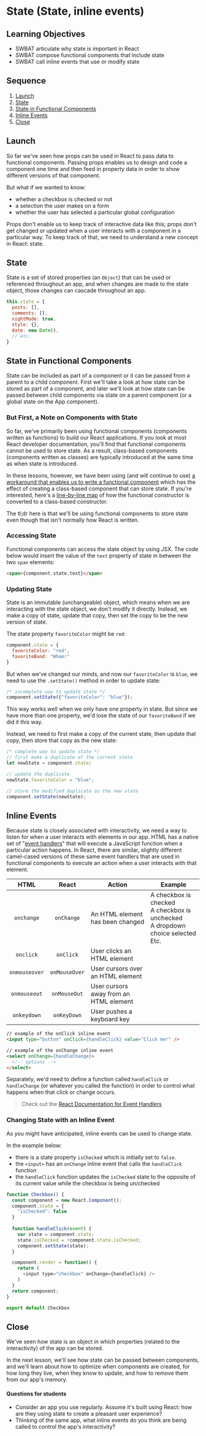 # State (State, inline events)

## Learning Objectives

- SWBAT articulate why state is important in React
- SWBAT compose functional components that include state
- SWBAT call inline events that use or modify state

## Sequence

1. [Launch](#launch)
2. [State](#state)
3. [State in Functional Components](#state-in-functional-components)
4. [Inline Events](#inline-events)
5. [Close](#close)

## Launch

So far we've seen how props can be used in React to pass data to functional components. Passing props enables us to design and code a component one time and then feed in property data in order to show different versions of that component.

But what if we wanted to know:

- whether a checkbox is checked or not
- a selection the user makes on a form
- whether the user has selected a particular global configuration

Props don't enable us to keep track of interactive data like this; props don't get changed or updated when a user interacts with a component in a particular way. To keep track of that, we need to understand a new concept in React: state.

## State

State is a set of stored properties (an `Object`) that can be used or referenced throughout an app, and when changes are made to the state object, those changes can cascade throughout an app.

```js
this.state = {
  posts: [],
  comments: [],
  nightMode: true,
  style: {},
  date: new Date(),
  // etc.
}
```

## State in Functional Components

State can be included as part of a component or it can be passed from a parent to a child component. First we'll take a look at how state can be stored as part of a component, and later we'll look at how state can be passed between child components via state on a parent component (or a global state on the App component).

### But First, a Note on Components with State

So far, we've primarily been using functional components (components written as functions) to build our React applications. If you look at most React developer documentation, you'll find that functional components cannot be used to store state. As a result, class-based components (components written as classes) are typically introduced at the same time as when state is introduced.

In these lessons, however, we have been using (and will continue to use) [a workaround that enables us to write a functional component](https://medium.com/@baronmaximilianwilleford/react-without-this-39a76b8f2160) which has the effect of creating a class-based component that can store state. If you're interested, here's a [line-by-line map]() of how the functional constructor is converted to a class-based constructor.

The tl;dr here is that we'll be using functional components to store state even though that isn't normally how React is written.

### Accessing State

Functional components can access the state object by using JSX. The code below would insert the value of the `text` property of state in between the two `span` elements:

```html
<span>{component.state.text}</span>
```

### Updating State

State is an immutable (unchangeable) object, which means when we are interacting with the state object, we don't modify it directly. Instead, we make a copy of state, update that copy, then set the copy to be the new version of state.

The state property `favoriteColor` might be `red`:

```js
component.state = {
  favoriteColor: "red",
  favoriteBand: "Wham!"
}
```

But when we've changed our minds, and now our `favoriteColor` is `blue`, we need to use the `.setState()` method in order to update state:

```js
/* incomplete way to update state */
component.setState({"favoriteColor": "blue"});
```

This way works well when we only have one property in state. But since we have more than one property, we'd lose the state of our `favoriteBand` if we did it this way.

Instead, we need to first make a copy of the current state, then update that copy, then store that copy as the new state:

```js
/* complete way to update state */
// first make a duplicate of the current state
let newState = component.state;

// update the duplicate
newState.favoriteColor = "blue";

// store the modified duplicate as the new state
component.setState(newState);
```

## Inline Events

Because state is closely associated with interactivity, we need a way to listen for when a user interacts with elements in our app. HTML has a native set of "[event handlers](https://www.w3schools.com/js/js_events.asp)" that will execute a JavaScript function when a particular action happens. In React, there are similar, slightly different camel-cased versions of these same event handlers that are used in functional components to execute an action when a user interacts with that element.

| HTML | React | Action | Example |
| :---: | :---: | --- | --- |
| `onchange` | `onChange` | An HTML element has been changed | A checkbox is checked<br>A checkbox is unchecked<br>A dropdown choice selected<br>Etc. |
| `onclick` | `onClick` | User clicks an HTML element ||
| `onmouseover` | `onMouseOver` | User cursors over an HTML element ||
| `onmouseout` | `onMouseOut` | User cursors away from an HTML element ||
| `onkeydown` | `onKeyDown` | User pushes a keyboard key ||

```html
// example of the onClick inline event
<input type="button" onClick={handleClick} value="Click me!" />

// example of the onChange inline event
<select onChange={handleChange}>
  <!-- options -->
</select>
```

Separately, we'd need to define a function called `handleClick` or `handleChange` (or whatever you called the function) in order to control what happens when that click or change occurs. 

> Check out the [React Documentation for Event Handlers](https://reactjs.org/docs/handling-events.html)

### Changing State with an Inline Event

As you might have anticipated, inline events can be used to change state.

In the example below:

- there is a state property `isChecked` which is initially set to `false`.
- the `<input>` has an `onChange` inline event that calls the `handleClick` function
- the `handleClick` function updates the `isChecked` state to the opposite of its current value while the checkbox is being un/checked

```js
function Checkbox() {
  const component = new React.Component();
  component.state = {
    "isChecked": false
  }
  
  function handleClick(event) {
    var state = component.state;
    state.isChecked = !component.state.isChecked;
    component.setState(state);
  }

  component.render = function() {
    return (
      <input type="checkbox" onChange={handleClick} />
    )
  }
  return component;
}

export default Checkbox
```

## Close

We've seen how state is an object in which properties (related to the interactivity) of the app can be stored.

In the next lesson, we'll see how state can be passed between components, and we'll learn about how to optimize when components are created, for how long they live, when they know to update, and how to remove them from our app's memory.

#### Questions for students

- Consider an app you use regularly. Assume it's built using React: how are they using state to create a pleasant user experience?
- Thinking of the same app, what inline events do you think are being called to control the app's interactivity?
